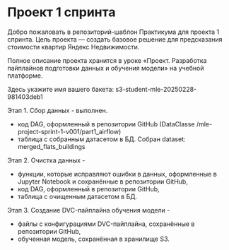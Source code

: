 # Проект 1 спринта

Добро пожаловать в репозиторий-шаблон Практикума для проекта 1 спринта. Цель проекта — создать базовое решение для предсказания стоимости квартир Яндекс Недвижимости.

Полное описание проекта хранится в уроке «Проект. Разработка пайплайнов подготовки данных и обучения модели» на учебной платформе.

Здесь укажите имя вашего бакета: s3-student-mle-20250228-981403deb1

Этап 1. Сбор данных - выполнен.
- код DAG, оформленный в репозитории GitHub (DataClasse /mle-project-sprint-1-v001/part1_airflow)
- таблица с собранным датасетом в БД. Собран dataset: merged_flats_buildings

Этап 2. Очистка данных - 
- функции, которые исправляют ошибки в данных, оформленные в Jupyter Notebook и сохранённые в репозитории GitHub,
- код DAG, оформленный в репозитории GitHub,
- таблица с очищенным датасетом в БД.

Этап 3. Создание DVC-пайплайна обучения модели - 
- файлы с конфигурациями DVC-пайплайна, сохранённые в репозитории GitHub,
- обученная модель, сохранённая в хранилище S3.

